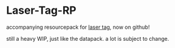 # Laser-Tag-RP

accompanying resourcepack for [laser tag](https://github.com/plex1on/Laser-Tag), now on github!

still a heavy WIP, just like the datapack. a lot is subject to change.